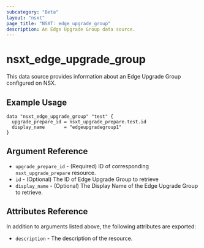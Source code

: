 ```yaml
---
subcategory: "Beta"
layout: "nsxt"
page_title: "NSXT: edge_upgrade_group"
description: An Edge Upgrade Group data source.
---
```


# nsxt_edge_upgrade_group

This data source provides information about an Edge Upgrade Group configured on NSX.

## Example Usage

```hcl
data "nsxt_edge_upgrade_group" "test" {
  upgrade_prepare_id = nsxt_upgrade_prepare.test.id
  display_name       = "edgeupgradegroup1"
}
```

## Argument Reference

* `upgrade_prepare_id` - (Required) ID of corresponding `nsxt_upgrade_prepare` resource.
* `id` - (Optional) The ID of Edge Upgrade Group to retrieve
* `display_name` - (Optional) The Display Name of the Edge Upgrade Group to retrieve.

## Attributes Reference

In addition to arguments listed above, the following attributes are exported:

* `description` - The description of the resource.
